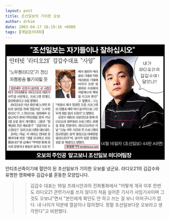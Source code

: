```yaml
---
layout: post
title: 조선일보의 기이한 오보
author: drkim
date: 2003-04-17 16:19:16 +0900
tags: [깨달음의대화]
---
```

![](.//files/attach/images/198/079/001/1050563956.JPG)  
  
안티조선죽이기에 혈안이 된 조선일보가 기이한 오보를 냈군요. 라디오21의 김갑수와 유명한 영화배우 김갑수를 혼동한 모양입니다.
  

  
>>김갑수 대표는 16일 프레시안과의 전화통화에서 "어떻게 개국 이후 한번도 라디오21 관련기사를 쓰지 않다가 처음 실어준 기사가 사임기사이며 그것도 오보냐"면서 "본인에게 확인도 안 하고 쓰는 걸 보니 어처구니가 없다. 내 나이가 덕분에 열살이나 많아졌다. 정말 조선일보다운 오보라고 생각한다"고 비판했다.